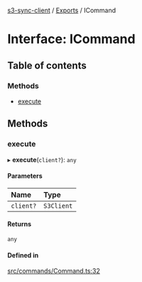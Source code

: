 [s3-sync-client](../README.md) / [Exports](../modules.md) / ICommand

# Interface: ICommand

## Table of contents

### Methods

- [execute](ICommand.md#execute)

## Methods

### execute

▸ **execute**(`client?`): `any`

#### Parameters

| Name | Type |
| :------ | :------ |
| `client?` | `S3Client` |

#### Returns

`any`

#### Defined in

[src/commands/Command.ts:32](https://github.com/jeanbmar/s3-sync-client/blob/7c529f6/src/commands/Command.ts#L32)
